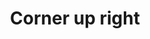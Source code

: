 ---
title: Corner up right
tags: ["corner", "up", "right", "direction", "pointer"]
icon: corner-up-right
svg: '<svg xmlns="http://www.w3.org/2000/svg" width="24" height="24" fill="none" viewBox="0 0 24 24" stroke-width="1.5" stroke-linecap="round" stroke-linejoin="round" stroke="currentColor"><path d="M19 10.027H9a4 4 0 0 0-4 4V19m14-8.973-4.78 5.028M19 10.027 14.22 5"/></svg>'
---